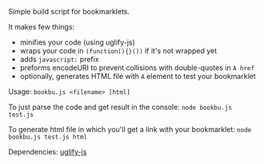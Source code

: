 Simple build script for bookmarklets.

It makes few things:

* minifies your code (using uglify-js)
* wraps your code in `(function(){}())` if it's not wrapped yet
* adds `javascript:` prefix
* preforms encodeURI to prevent collisions with double-quotes in `A href`
* optionally, generates HTML file with `A` element to test your bookmarklet

Usage:
`bookbu.js <filename> [html]`

To just parse the code and get result in the console:
`node bookbu.js test.js`

To generate html file in which you'll get a link with your bookmarklet:
`node bookbu.js test.js html`

Dependencies: [uglify-js](https://github.com/mishoo/UglifyJS "uglify-js")
